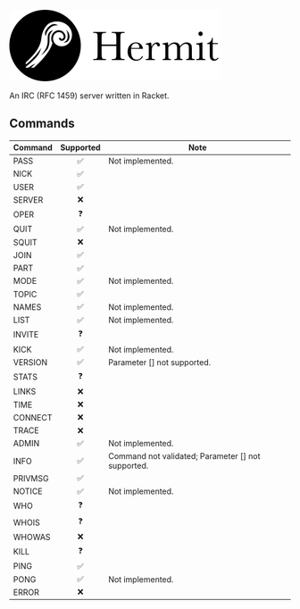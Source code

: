 ![Alt text](./logo.svg)

An IRC (RFC 1459) server written in Racket.

## Commands

| Command  | Supported | Note |
| -------- | :-------: | ---- |
| PASS     | ✅ | Not implemented.
| NICK     | ✅ |
| USER     | ✅ |
| SERVER   | ❌ |
| OPER     | ❓ |
| QUIT     | ✅ | Not implemented.
| SQUIT    | ❌ |
| JOIN     | ✅ |
| PART     | ✅ |
| MODE     | ✅ | Not implemented.
| TOPIC    | ✅ |
| NAMES    | ✅ | Not implemented.
| LIST     | ✅ | Not implemented.
| INVITE   | ❓ |
| KICK     | ✅ | Not implemented.
| VERSION  | ✅ | Parameter [<server>] not supported.
| STATS    | ❓ |
| LINKS    | ❌ |
| TIME     | ❌ |
| CONNECT  | ❌ |
| TRACE    | ❌ |
| ADMIN    | ✅ | Not implemented.
| INFO     | ✅ | Command not validated; Parameter [<server>] not supported.
| PRIVMSG  | ✅ |
| NOTICE   | ✅ | Not implemented.
| WHO      | ❓ |
| WHOIS    | ❓ |
| WHOWAS   | ❌ |
| KILL     | ❓ |
| PING     | ✅ |
| PONG     | ✅ | Not implemented.
| ERROR    | ❌ |
